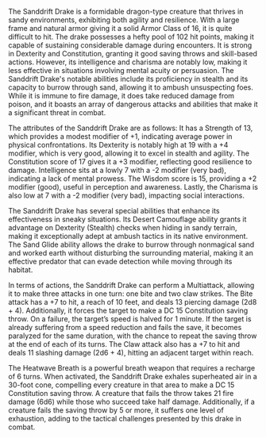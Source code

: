 The Sanddrift Drake is a formidable dragon-type creature that thrives in sandy environments, exhibiting both agility and resilience. With a large frame and natural armor giving it a solid Armor Class of 16, it is quite difficult to hit. The drake possesses a hefty pool of 102 hit points, making it capable of sustaining considerable damage during encounters. It is strong in Dexterity and Constitution, granting it good saving throws and skill-based actions. However, its intelligence and charisma are notably low, making it less effective in situations involving mental acuity or persuasion. The Sanddrift Drake's notable abilities include its proficiency in stealth and its capacity to burrow through sand, allowing it to ambush unsuspecting foes. While it is immune to fire damage, it does take reduced damage from poison, and it boasts an array of dangerous attacks and abilities that make it a significant threat in combat.

The attributes of the Sanddrift Drake are as follows: It has a Strength of 13, which provides a modest modifier of +1, indicating average power in physical confrontations. Its Dexterity is notably high at 19 with a +4 modifier, which is very good, allowing it to excel in stealth and agility. The Constitution score of 17 gives it a +3 modifier, reflecting good resilience to damage. Intelligence sits at a lowly 7 with a -2 modifier (very bad), indicating a lack of mental prowess. The Wisdom score is 15, providing a +2 modifier (good), useful in perception and awareness. Lastly, the Charisma is also low at 7 with a -2 modifier (very bad), impacting social interactions.

The Sanddrift Drake has several special abilities that enhance its effectiveness in sneaky situations. Its Desert Camouflage ability grants it advantage on Dexterity (Stealth) checks when hiding in sandy terrain, making it exceptionally adept at ambush tactics in its native environment. The Sand Glide ability allows the drake to burrow through nonmagical sand and worked earth without disturbing the surrounding material, making it an effective predator that can evade detection while moving through its habitat.

In terms of actions, the Sanddrift Drake can perform a Multiattack, allowing it to make three attacks in one turn: one bite and two claw strikes. The Bite attack has a +7 to hit, a reach of 10 feet, and deals 13 piercing damage (2d8 + 4). Additionally, it forces the target to make a DC 15 Constitution saving throw. On a failure, the target’s speed is halved for 1 minute. If the target is already suffering from a speed reduction and fails the save, it becomes paralyzed for the same duration, with the chance to repeat the saving throw at the end of each of its turns. The Claw attack also has a +7 to hit and deals 11 slashing damage (2d6 + 4), hitting an adjacent target within reach.

The Heatwave Breath is a powerful breath weapon that requires a recharge of 6 turns. When activated, the Sanddrift Drake exhales superheated air in a 30-foot cone, compelling every creature in that area to make a DC 15 Constitution saving throw. A creature that fails the throw takes 21 fire damage (6d6) while those who succeed take half damage. Additionally, if a creature fails the saving throw by 5 or more, it suffers one level of exhaustion, adding to the tactical challenges presented by this drake in combat.